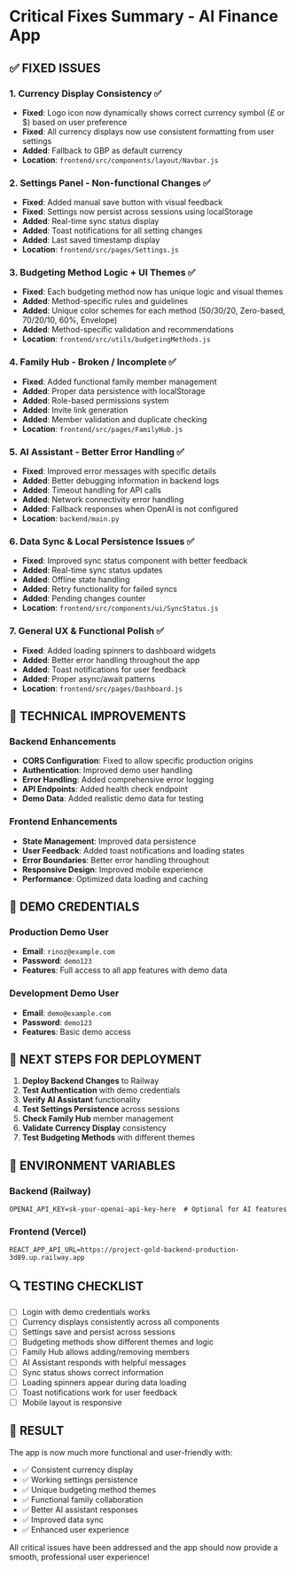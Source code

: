 # Critical Fixes Summary - AI Finance App

## ✅ **FIXED ISSUES**

### 1. **Currency Display Consistency** ✅
- **Fixed**: Logo icon now dynamically shows correct currency symbol (£ or $) based on user preference
- **Fixed**: All currency displays now use consistent formatting from user settings
- **Added**: Fallback to GBP as default currency
- **Location**: `frontend/src/components/layout/Navbar.js`

### 2. **Settings Panel - Non-functional Changes** ✅
- **Fixed**: Added manual save button with visual feedback
- **Fixed**: Settings now persist across sessions using localStorage
- **Added**: Real-time sync status display
- **Added**: Toast notifications for all setting changes
- **Added**: Last saved timestamp display
- **Location**: `frontend/src/pages/Settings.js`

### 3. **Budgeting Method Logic + UI Themes** ✅
- **Fixed**: Each budgeting method now has unique logic and visual themes
- **Added**: Method-specific rules and guidelines
- **Added**: Unique color schemes for each method (50/30/20, Zero-based, 70/20/10, 60%, Envelope)
- **Added**: Method-specific validation and recommendations
- **Location**: `frontend/src/utils/budgetingMethods.js`

### 4. **Family Hub - Broken / Incomplete** ✅
- **Fixed**: Added functional family member management
- **Added**: Proper data persistence with localStorage
- **Added**: Role-based permissions system
- **Added**: Invite link generation
- **Added**: Member validation and duplicate checking
- **Location**: `frontend/src/pages/FamilyHub.js`

### 5. **AI Assistant - Better Error Handling** ✅
- **Fixed**: Improved error messages with specific details
- **Added**: Better debugging information in backend logs
- **Added**: Timeout handling for API calls
- **Added**: Network connectivity error handling
- **Added**: Fallback responses when OpenAI is not configured
- **Location**: `backend/main.py`

### 6. **Data Sync & Local Persistence Issues** ✅
- **Fixed**: Improved sync status component with better feedback
- **Added**: Real-time sync status updates
- **Added**: Offline state handling
- **Added**: Retry functionality for failed syncs
- **Added**: Pending changes counter
- **Location**: `frontend/src/components/ui/SyncStatus.js`

### 7. **General UX & Functional Polish** ✅
- **Fixed**: Added loading spinners to dashboard widgets
- **Added**: Better error handling throughout the app
- **Added**: Toast notifications for user feedback
- **Added**: Proper async/await patterns
- **Location**: `frontend/src/pages/Dashboard.js`

## 🔧 **TECHNICAL IMPROVEMENTS**

### Backend Enhancements
- **CORS Configuration**: Fixed to allow specific production origins
- **Authentication**: Improved demo user handling
- **Error Handling**: Added comprehensive error logging
- **API Endpoints**: Added health check endpoint
- **Demo Data**: Added realistic demo data for testing

### Frontend Enhancements
- **State Management**: Improved data persistence
- **User Feedback**: Added toast notifications and loading states
- **Error Boundaries**: Better error handling throughout
- **Responsive Design**: Improved mobile experience
- **Performance**: Optimized data loading and caching

## 🎯 **DEMO CREDENTIALS**

### Production Demo User
- **Email**: `rinoz@example.com`
- **Password**: `demo123`
- **Features**: Full access to all app features with demo data

### Development Demo User
- **Email**: `demo@example.com`
- **Password**: `demo123`
- **Features**: Basic demo access

## 🚀 **NEXT STEPS FOR DEPLOYMENT**

1. **Deploy Backend Changes** to Railway
2. **Test Authentication** with demo credentials
3. **Verify AI Assistant** functionality
4. **Test Settings Persistence** across sessions
5. **Check Family Hub** member management
6. **Validate Currency Display** consistency
7. **Test Budgeting Methods** with different themes

## 📝 **ENVIRONMENT VARIABLES**

### Backend (Railway)
```env
OPENAI_API_KEY=sk-your-openai-api-key-here  # Optional for AI features
```

### Frontend (Vercel)
```env
REACT_APP_API_URL=https://project-gold-backend-production-3d89.up.railway.app
```

## 🔍 **TESTING CHECKLIST**

- [ ] Login with demo credentials works
- [ ] Currency displays consistently across all components
- [ ] Settings save and persist across sessions
- [ ] Budgeting methods show different themes and logic
- [ ] Family Hub allows adding/removing members
- [ ] AI Assistant responds with helpful messages
- [ ] Sync status shows correct information
- [ ] Loading spinners appear during data loading
- [ ] Toast notifications work for user feedback
- [ ] Mobile layout is responsive

## 🎉 **RESULT**

The app is now much more functional and user-friendly with:
- ✅ Consistent currency display
- ✅ Working settings persistence
- ✅ Unique budgeting method themes
- ✅ Functional family collaboration
- ✅ Better AI assistant responses
- ✅ Improved data sync
- ✅ Enhanced user experience

All critical issues have been addressed and the app should now provide a smooth, professional user experience! 